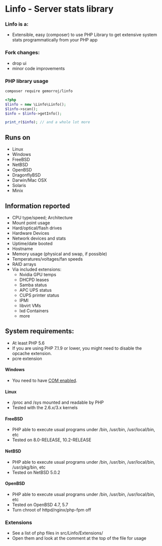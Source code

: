 # Linfo - Server stats library

### Linfo is a:
 - Extensible, easy (composer) to use PHP Library to get extensive system stats programmatically from your PHP app

### Fork changes:
- drop ui
- minor code improvements 


### PHP library usage

```bash
composer require gemorroj/linfo
```

```php
<?php
$linfo = new \Linfo\Linfo();
$linfo->scan();
$info = $linfo->getInfo();

print_r($info); // and a whole lot more
```



## Runs on
 - Linux
 - Windows
 - FreeBSD
 - NetBSD
 - OpenBSD
 - DragonflyBSD
 - Darwin/Mac OSX
 - Solaris
 - Minix

## Information reported
 - CPU type/speed; Architecture
 - Mount point usage
 - Hard/optical/flash drives
 - Hardware Devices
 - Network devices and stats
 - Uptime/date booted
 - Hostname
 - Memory usage (physical and swap, if possible)
 - Temperatures/voltages/fan speeds
 - RAID arrays
 - Via included extensions:
   - Nvidia GPU temps
   - DHCPD leases
   - Samba status
   - APC UPS status
   - CUPS printer status
   - IPMI
   - libvirt VMs
   - lxd Containers
   - more

## System requirements:
 - At least PHP 5.6
 - If you are using PHP 7.1.9 or lower, you might need to disable the opcache extension.
 - pcre extension

#### Windows
 - You need to have [COM enabled](http://www.php.net/manual/en/class.com.php).

#### Linux
 - /proc and /sys mounted and readable by PHP
 - Tested with the 2.6.x/3.x kernels

#### FreeBSD
 - PHP able to execute usual programs under /bin, /usr/bin, /usr/local/bin, etc
 - Tested on 8.0-RELEASE, 10.2-RELEASE

#### NetBSD
 - PHP able to execute usual programs under /bin, /usr/bin, /usr/local/bin, /usr/pkg/bin, etc
 - Tested on NetBSD 5.0.2

#### OpenBSD
 - PHP able to execute usual programs under /bin, /usr/bin, /usr/local/bin,  etc
 - Tested on OpenBSD 4.7, 5.7
 - Turn chroot of httpd/nginx/php-fpm off

### Extensions
 - See a list of php files in src/Linfo/Extensions/
 - Open them and look at the comment at the top of the file for usage
